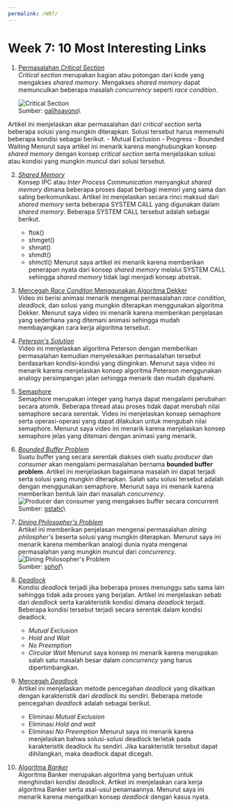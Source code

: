 ```yaml
---
permalink: /W07/
---
```

# Week 7: 10 Most Interesting Links

1. [Permasalahan *Critical Section*](https://www.tutorialspoint.com/critical-section-problem)\
*Critical section* merupakan bagian atau potongan dari kode yang mengakses *shared memory*. Mengakses *shared memory* dapat memunculkan
beberapa masalah *concurrency* seperti *race condition*. 

	![Critical Section](http://1.bp.blogspot.com/-7VZjEraOmNo/VWsw6d-9RCI/AAAAAAAAAFs/f-_Fevd2zZE/s1600/criticalSec.gif)\
	Sumber: [galihsayono](http://galihsayono.blogspot.com/2015/05/the-critical-section-problem.html)\

Artikel ini menjelaskan akar permasalahan dari *critical section* serta beberapa solusi
yang mungkin diterapkan. Solusi tersebut harus memenuhi beberapa kondisi sebagai berikut.
	- Mutual Exclusion
	- Progress
	- Bounded Waiting
	Menurut saya artikel ini menarik karena menghubungkan konsep *shared memory* dengan konsep *critical section* serta menjelaskan solusi
	atau kondisi yang mungkin muncul dari solusi tersebut.

2. [*Shared Memory*](https://www.geeksforgeeks.org/ipc-shared-memory/)\
Konsep IPC atau *Inter Process Communication* menyangkut *shared memory* dimana beberapa proses dapat berbagi memori yang sama dan saling
berkomunikasi. Artikel ini menjelaskan secara rinci maksud dari *shared memory* serta beberapa SYSTEM CALL yang digunakan dalam *shared memory*.
Beberapa SYSTEM CALL tersebut adalah sebagai berikut.
	- ftok()
	- shmget()
	- shmat()
	- shmdt()
	- shmctl()
	Menurut saya artikel ini menarik karena memberikan penerapan nyata dari konsep *shared memory* melalui SYSTEM CALL sehingga
	*shared memory* tidak lagi menjadi konsep abstrak.

3. [Mencegah *Race Conditon* Menggunakan Algoritma Dekker](https://www.youtube.com/watch?v=MqnpIwN7dz0)\
Video ini berisi animasi menarik mengenai permasalahan *race condition*, *deadlock*, dan solusi yang mungkin diterapkan menggunakan algoritma
Dekker. Menurut saya video ini menarik karena memberikan penjelasan yang sederhana yang ditemani animasi sehingga mudah membayangkan cara kerja
algoritma tersebut.

4. [*Peterson's Solution*](https://www.youtube.com/watch?v=r3Ma_4_vF2s)\
Video ini menjelaskan algoritma Peterson dengan memberikan permasalahan kemudian menyelesaikan permasalahan tersebut berdasarkan kondisi-kondisi
yang diinginkan. Menurut saya video ini menarik karena menjelaskan konsep algoritma Peterson menggunakan analogy persimpangan jalan sehingga
menarik dan mudah dipahami.

5. [Semaphore](https://www.youtube.com/watch?v=ukM_zzrIeXs)\
Semaphore merupakan integer yang hanya dapat mengalami perubahan secara atomik. Beberapa thread atau proses tidak dapat merubah nilai semaphore
secara serentak. Video ini menjelaskan konsep semaphore serta operasi-operasi yang dapat dilakukan untuk mengubah nilai semaphore. Menurut saya
video ini menarik karena menjelaskan konsep semaphore jelas yang ditemani dengan animasi yang menarik.


6. [*Bounded Buffer Problem*](https://www.studytonight.com/operating-system/bounded-buffer)\
Suatu buffer yang secara serentak diakses oleh suatu *producer* dan *consumer* akan mengalami permasalahan bernama **bounded buffer problem**.
Artikel ini menjelaskan bagaimana masalah ini dapat terjadi serta solusi yang mungkin diterapkan. Salah satu solusi tersebut adalah dengan
menggunakan semaphore. Menurut saya ini menarik karena memberikan bentuk lain dari masalah *concurrency*.
	![*Producer* dan *consumer* yang mengakses buffer secara concurrent](https://encrypted-tbn0.gstatic.com/images?q=tbn:ANd9GcSzhe5lniWfBgYZlH57gRMOhlrQ2NMuq-uAmA&usqp=CAU)\
	Sumber: [gstatic](https://encrypted-tbn0.gstatic.com/images?q=tbn:ANd9GcSzhe5lniWfBgYZlH57gRMOhlrQ2NMuq-uAmA&usqp=CAU)\

7. [*Dining Philosopher's Problem*](https://www.tutorialspoint.com/dining-philosophers-problem-dpp)\
Artikel ini memberikan penjelasan mengenai permasalahan *dining philospher's* beserta solusi yang mungkin diterapkan. Menurut saya ini menarik
karena memberikan analogi dunia nyata mengenai permasalahan yang mungkin muncul dari *concurrency*.
	![*Dining Philosopher's Problem*](https://sphof.readthedocs.io/_images/philtable.png)\
	Sumber: [sphof](https://sphof.readthedocs.io/_images/philtable.png)\

8. [*Deadlock*](https://www.geeksforgeeks.org/introduction-of-deadlock-in-operating-system/)\
Kondisi *deadlock* terjadi jika beberapa proses menunggu satu sama lain sehingga tidak ada proses yang berjalan. Artikel ini menjelaskan
sebab dari *deadlock* serta karakteristik kondisi dimana *deadlock* terjadi. Beberapa kondisi tersebut terjadi secara serentak dalam kondisi
deadlock.
	- *Mutual Exclusion*
	- *Hold and Wait*
	- *No Preemption*
	- *Circular Wait*
	Menurut saya konsep ini menarik karena merupakan salah satu masalah besar dalam *concurrency* yang harus dipertimbangkan.

9. [Mencegah *Deadlock*](https://www.geeksforgeeks.org/deadlock-prevention/)\
Artikel ini menjelaskan metode pencegahan *deadlock* yang dikaitkan dengan karakteristik dari *deadlock* itu sendiri. Beberapa metode pencegahan
*deadlock* adalah sebagai berikut.
	- Eliminasi *Mutual Exclusion*
	- Eliminasi *Hold and wait* 
	- Eliminasi *No Preemption*
	Menurut saya ini menarik karena menjelaskan bahwa solusi-solusi deadlock terletak pada karakteristik deadlock itu sendiri. Jika
	karakteristik tersebut dapat dihilangkan, maka deadlock dapat dicegah.

10. [Algoritma *Banker*](https://www.geeksforgeeks.org/bankers-algorithm-in-operating-system-2/)\
Algoritma Banker merupakan algoritma yang bertujuan untuk menghindari kondisi *deadlock*. Artikel ini menjelaskan cara kerja algoritma Banker
serta asal-usul penamaannya. Menurut saya ini menarik karena mengaitkan konsep *deadlock* dengan kasus nyata.
